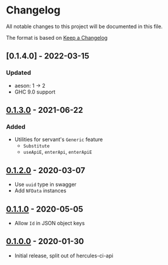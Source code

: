 # Changelog

All notable changes to this project will be documented in this file.

The format is based on [Keep a Changelog](https://keepachangelog.com/en/1.0.0/)

## [0.1.4.0] - 2022-03-15

### Updated

 - aeson: 1 -> 2
 - GHC 9.0 support

## [0.1.3.0] - 2021-06-22

### Added

- Utilities for servant's `Generic` feature
  - `Substitute`
  - `useApiE`, `enterApi`, `enterApiE`

## [0.1.2.0] - 2020-03-07

- Use `uuid` type in swagger
- Add `NFData` instances

## [0.1.1.0] - 2020-05-05

- Allow `Id` in JSON object keys

## [0.1.0.0] - 2020-01-30

- Initial release, split out of hercules-ci-api

[0.1.3.0]: https://github.com/hercules-ci/hercules-ci-agent/releases/tag/hercules-ci-api-core-0.1.3.0
[0.1.2.0]: https://github.com/hercules-ci/hercules-ci-agent/releases/tag/hercules-ci-api-core-0.1.2.0
[0.1.1.0]: https://github.com/hercules-ci/hercules-ci-agent/releases/tag/hercules-ci-api-core-0.1.1.0
[0.1.0.0]: https://github.com/hercules-ci/hercules-ci-agent/releases/tag/hercules-ci-api-core-0.1.0.0
[Unreleased]: https://github.com/hercules-ci/hercules-ci-agent/compare/stable...master
